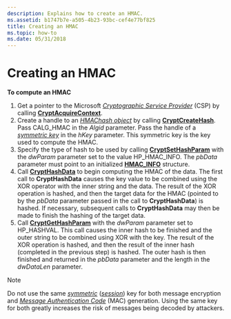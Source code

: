 ```yaml
---
description: Explains how to create an HMAC.
ms.assetid: b1747b7e-a505-4b23-93bc-cef4e77bf825
title: Creating an HMAC
ms.topic: how-to
ms.date: 05/31/2018
---
```


# Creating an HMAC

**To compute an HMAC**

1.  Get a pointer to the Microsoft [*Cryptographic Service Provider*](../secgloss/c-gly.md) (CSP) by calling [**CryptAcquireContext**](/windows/desktop/api/Wincrypt/nf-wincrypt-cryptacquirecontexta).
2.  Create a handle to an [*HMAC*](../secgloss/h-gly.md)[*hash object*](../secgloss/h-gly.md) by calling [**CryptCreateHash**](/windows/desktop/api/Wincrypt/nf-wincrypt-cryptcreatehash). Pass CALG\_HMAC in the *Algid* parameter. Pass the handle of a [*symmetric key*](../secgloss/s-gly.md) in the *hKey* parameter. This symmetric key is the key used to compute the HMAC.
3.  Specify the type of hash to be used by calling [**CryptSetHashParam**](/windows/desktop/api/Wincrypt/nf-wincrypt-cryptsethashparam) with the *dwParam* parameter set to the value HP\_HMAC\_INFO. The *pbData* parameter must point to an initialized [**HMAC\_INFO**](/windows/desktop/api/Wincrypt/ns-wincrypt-hmac_info) structure.
4.  Call [**CryptHashData**](/windows/desktop/api/Wincrypt/nf-wincrypt-crypthashdata) to begin computing the HMAC of the data. The first call to **CryptHashData** causes the key value to be combined using the XOR operator with the inner string and the data. The result of the XOR operation is hashed, and then the target data for the HMAC (pointed to by the *pbData* parameter passed in the call to **CryptHashData**) is hashed. If necessary, subsequent calls to **CryptHashData** may then be made to finish the hashing of the target data.
5.  Call [**CryptGetHashParam**](/windows/desktop/api/Wincrypt/nf-wincrypt-cryptgethashparam) with the *dwParam* parameter set to HP\_HASHVAL. This call causes the inner hash to be finished and the outer string to be combined using XOR with the key. The result of the XOR operation is hashed, and then the result of the inner hash (completed in the previous step) is hashed. The outer hash is then finished and returned in the *pbData* parameter and the length in the *dwDataLen* parameter.

> [!Note]  
> Do not use the same [*symmetric*](../secgloss/s-gly.md) ([*session*](../secgloss/s-gly.md)) key for both message encryption and [*Message Authentication Code*](../secgloss/m-gly.md) (MAC) generation. Using the same key for both greatly increases the risk of messages being decoded by attackers.

 

 

 
